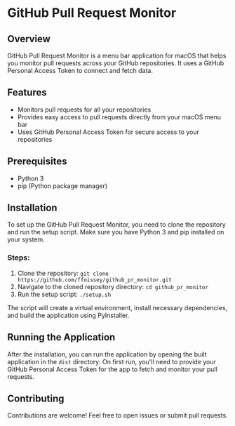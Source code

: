 # GitHub Pull Request Monitor

## Overview
GitHub Pull Request Monitor is a menu bar application for macOS that helps you monitor pull requests across your GitHub repositories. It uses a GitHub Personal Access Token to connect and fetch data.

## Features
- Monitors pull requests for all your repositories
- Provides easy access to pull requests directly from your macOS menu bar
- Uses GitHub Personal Access Token for secure access to your repositories

## Prerequisites
- Python 3
- pip (Python package manager)

## Installation
To set up the GitHub Pull Request Monitor, you need to clone the repository and run the setup script. Make sure you have Python 3 and pip installed on your system.

### Steps:
1. Clone the repository: `git clone https://github.com/ffoissey/github_pr_monitor.git`
2. Navigate to the cloned repository directory: `cd github_pr_monitor` 
3. Run the setup script: `./setup.sh`

The script will create a virtual environment, install necessary dependencies, and build the application using PyInstaller.

## Running the Application
After the installation, you can run the application by opening the built application in the `dist` directory:
On first run, you'll need to provide your GitHub Personal Access Token for the app to fetch and monitor your pull requests.

## Contributing
Contributions are welcome! Feel free to open issues or submit pull requests.
